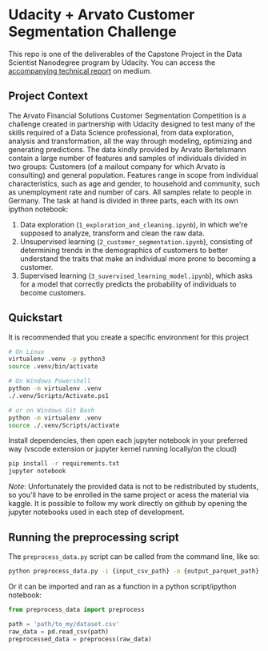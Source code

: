# Udacity + Arvato Customer Segmentation Challenge
This repo is one of the deliverables of the Capstone Project in the Data Scientist Nanodegree program by Udacity. You can access the [accompanying technical report](https://guischmitd.medium.com/using-data-to-understand-customers-and-target-marketing-campaigns-898051dd04a9) on medium.

## Project Context
The Arvato Financial Solutions Customer Segmentation Competition is a challenge created in partnership with Udacity designed to test many of the skills required of a Data Science professional, from data exploration, analysis and transformation, all the way through modeling, optimizing and generating predictions. The data kindly provided by Arvato Bertelsmann contain a large number of features and samples of individuals divided in two groups: Customers (of a mailout company for which Arvato is consulting) and general population. Features range in scope from individual characteristics, such as age and gender, to household and community, such as unemployment rate and number of cars. All samples relate to people in Germany.
The task at hand is divided in three parts, each with its own ipython notebook:
1. Data exploration (`1_exploration_and_cleaning.ipynb`), in which we're supposed to analyze, transform and clean the raw data.
2. Unsupervised learning (`2_customer_segmentation.ipynb`), consisting of determining trends in the demographics of customers to better understand the traits that make an individual more prone to becoming a customer.
3. Supervised learning (`3_suvervised_learning_model.ipynb`), which asks for a model that correctly predicts the probability of individuals to become customers.

## Quickstart
It is recommended that you create a specific environment for this project
```bash
# On Linux
virtualenv .venv -p python3
source .venv/bin/activate

# On Windows Powershell
python -m virtualenv .venv
./.venv/Scripts/Activate.ps1

# or on Windows Git Bash
python -m virtualenv .venv
source ./.venv/Scripts/activate
```
Install dependencies, then open each jupyter notebook in your preferred way (vscode extension or jupyter kernel running locally/on the cloud)
```bash
pip install -r requirements.txt
jupyter notebook
```

*Note*: Unfortunately the provided data is not to be redistributed by students, so you'll have to be enrolled in the same project or acess the material via kaggle. It is possible to follow my work directly on github by opening the jupyter notebooks used in each step of development.

## Running the preprocessing script
The `preprocess_data.py` script can be called from the command line, like so:
```bash
python preprocess_data.py -i {input_csv_path} -o {output_parquet_path} [optional]
```
Or it can be imported and ran as a function in a python script/ipython notebook:
```python
from preprocess_data import preprocess

path = 'path/to_my/dataset.csv'
raw_data = pd.read_csv(path)
preprocessed_data = preprocess(raw_data)
```